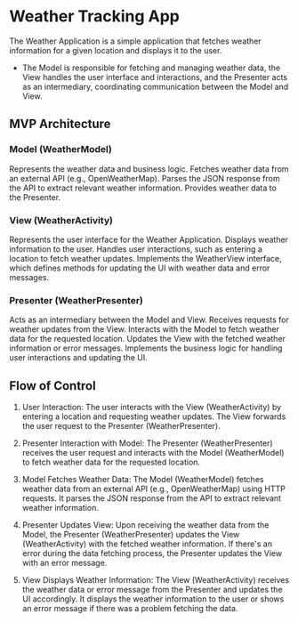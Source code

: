 # Weather Tracking App
The Weather Application is a simple application that fetches weather information for a given location and displays it to the user. 
- The Model is responsible for fetching and managing weather data, the View handles the user interface and interactions, and the Presenter acts as an intermediary, coordinating communication between the Model and View.

## MVP Architecture
### Model (WeatherModel)
Represents the weather data and business logic.
Fetches weather data from an external API (e.g., OpenWeatherMap).
Parses the JSON response from the API to extract relevant weather information.
Provides weather data to the Presenter.

### View (WeatherActivity)
Represents the user interface for the Weather Application.
Displays weather information to the user.
Handles user interactions, such as entering a location to fetch weather updates.
Implements the WeatherView interface, which defines methods for updating the UI with weather data and error messages.

### Presenter (WeatherPresenter)
Acts as an intermediary between the Model and View.
Receives requests for weather updates from the View.
Interacts with the Model to fetch weather data for the requested location.
Updates the View with the fetched weather information or error messages.
Implements the business logic for handling user interactions and updating the UI.

## Flow of Control
1) User Interaction:
The user interacts with the View (WeatherActivity) by entering a location and requesting weather updates.
The View forwards the user request to the Presenter (WeatherPresenter).

2) Presenter Interaction with Model:
The Presenter (WeatherPresenter) receives the user request and interacts with the Model (WeatherModel) to fetch weather data for the requested location.

3) Model Fetches Weather Data:
The Model (WeatherModel) fetches weather data from an external API (e.g., OpenWeatherMap) using HTTP requests.
It parses the JSON response from the API to extract relevant weather information.

4) Presenter Updates View:
Upon receiving the weather data from the Model, the Presenter (WeatherPresenter) updates the View (WeatherActivity) with the fetched weather information.
If there's an error during the data fetching process, the Presenter updates the View with an error message.

5) View Displays Weather Information:
The View (WeatherActivity) receives the weather data or error message from the Presenter and updates the UI accordingly.
It displays the weather information to the user or shows an error message if there was a problem fetching the data.
